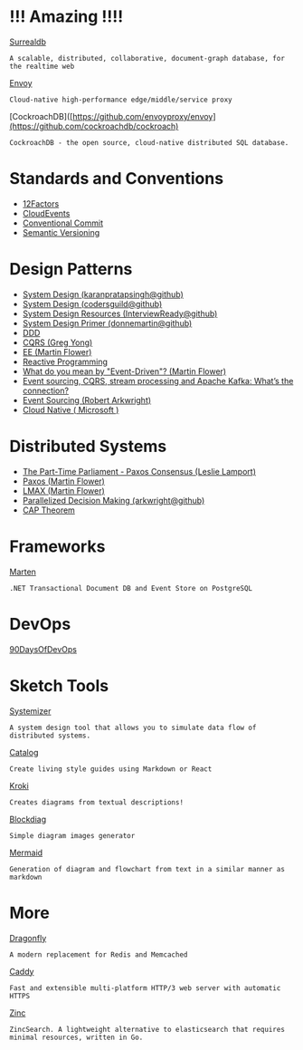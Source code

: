 # !!! Amazing !!!!

[Surrealdb](https://github.com/surrealdb) 

    A scalable, distributed, collaborative, document-graph database, for the realtime web

[Envoy](https://github.com/envoyproxy/envoy)

    Cloud-native high-performance edge/middle/service proxy
    
[CockroachDB]([https://github.com/envoyproxy/envoy](https://github.com/cockroachdb/cockroach)

    CockroachDB - the open source, cloud-native distributed SQL database.

# Standards and Conventions

* [12Factors](https://12factor.net/)
* [CloudEvents](https://cloudevents.io/)
* [Conventional Commit](https://www.conventionalcommits.org/)
* [Semantic Versioning](https://semver.org/)

# Design Patterns

* [System Design (karanpratapsingh@github)](https://github.com/karanpratapsingh/system-design)
* [System Design (codersguild@github)](https://github.com/codersguild/System-Design)
* [System Design Resources (InterviewReady@github)](https://github.com/InterviewReady/system-design-resources)
* [System Design Primer (donnemartin@github)](https://github.com/donnemartin/system-design-primer)
* [DDD](https://domaindrivendesign.org/ddd-domain-driven-design/)
* [CQRS (Greg Yong)](https://cqrs.files.wordpress.com/2010/11/cqrs_documents.pdf) 
* [EE (Martin Flower)](https://martinfowler.com/eaaDev/EventSourcing.html)
* [Reactive Programming](https://reactivex.io/)
* [What do you mean by "Event-Driven"? (Martin Flower)](https://martinfowler.com/articles/201701-event-driven.html)
* [Event sourcing, CQRS, stream processing and Apache Kafka: What’s the connection?](https://www.confluent.io/blog/event-sourcing-cqrs-stream-processing-apache-kafka-whats-connection/)
* [Event Sourcing (Robert Arkwright)](https://arkwright.github.io/event-sourcing.html)
* [Cloud Native ( Microsoft )](https://dotnet.microsoft.com/en-us/download/e-book/cloud-native-azure/pdf)

# Distributed Systems

* [The Part-Time Parliament - Paxos Consensus (Leslie Lamport)](http://lamport.azurewebsites.net/pubs/lamport-paxos.pdf)
* [Paxos (Martin Flower)](https://martinfowler.com/articles/patterns-of-distributed-systems/paxos.html)
* [LMAX (Martin Flower)](https://martinfowler.com/articles/lmax.html)
* [Parallelized Decision Making (arkwright@github)](https://arkwright.github.io/parallelized-decision-making.html)
* [CAP Theorem](https://en.wikipedia.org/wiki/CAP_theorem)
  
# Frameworks

[Marten](https://martendb.io/)

    .NET Transactional Document DB and Event Store on PostgreSQL

# DevOps

[90DaysOfDevOps](https://github.com/MichaelCade/90DaysOfDevOps)

# Sketch Tools

[Systemizer](https://github.com/honzaap/Systemizer)

    A system design tool that allows you to simulate data flow of distributed systems.

[Catalog](https://www.catalog.style/)

    Create living style guides using Markdown or React

[Kroki](https://github.com/yuzutech/kroki)
    
    Creates diagrams from textual descriptions!

[Blockdiag](https://github.com/blockdiag)
    
    Simple diagram images generator

[Mermaid](https://github.com/mermaid-js/mermaid)

    Generation of diagram and flowchart from text in a similar manner as markdown

# More

[Dragonfly](https://github.com/dragonflydb/dragonfly)

    A modern replacement for Redis and Memcached

[Caddy](https://github.com/caddyserver/caddy)

    Fast and extensible multi-platform HTTP/3 web server with automatic HTTPS

[Zinc](https://github.com/zinclabs/zinc)
    
    ZincSearch. A lightweight alternative to elasticsearch that requires minimal resources, written in Go.
